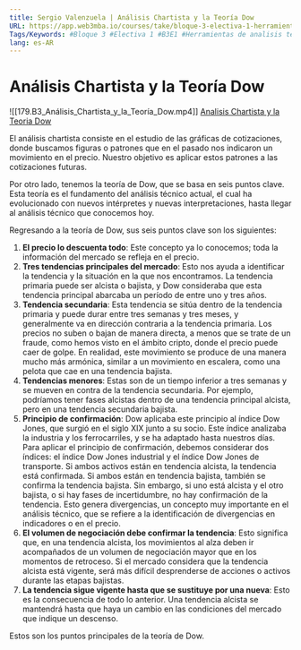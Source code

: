 ```yaml
---
title: Sergio Valenzuela | Análisis Chartista y la Teoría Dow
URL: https://app.web3mba.io/courses/take/bloque-3-electiva-1-herramientas-de-analisis-tecnico/lessons/39207230-sergio-valenzuela-analisis-chartista-y-la-teoria-dow
Tags/Keywords: #Bloque 3 #Electiva 1 #B3E1 #Herramientas de analisis tecnico #Sergio Valenzuela #Análisis Chartista y la Teoría Dow #Análisis Chartista #Teoría Dow
lang: es-AR
---
```

# Análisis Chartista y la Teoría Dow
![[179.B3_Análisis_Chartista_y_la_Teoría_Dow.mp4]]
[Analisis Chartista y la Teoria Dow](https://app.web3mba.io?wvideo=akvimi7qm6)

El análisis chartista consiste en el estudio de las gráficas de cotizaciones, donde buscamos figuras o patrones que en el pasado nos indicaron un movimiento en el precio. Nuestro objetivo es aplicar estos patrones a las cotizaciones futuras.

Por otro lado, tenemos la teoría de Dow, que se basa en seis puntos clave. Esta teoría es el fundamento del análisis técnico actual, el cual ha evolucionado con nuevos intérpretes y nuevas interpretaciones, hasta llegar al análisis técnico que conocemos hoy.

Regresando a la teoría de Dow, sus seis puntos clave son los siguientes:
1. **El precio lo descuenta todo**: Este concepto ya lo conocemos; toda la información del mercado se refleja en el precio.
2. **Tres tendencias principales del mercado**: Esto nos ayuda a identificar la tendencia y la situación en la que nos encontramos. La tendencia primaria puede ser alcista o bajista, y Dow consideraba que esta tendencia principal abarcaba un período de entre uno y tres años.
3. **Tendencia secundaria**: Esta tendencia se sitúa dentro de la tendencia primaria y puede durar entre tres semanas y tres meses, y generalmente va en dirección contraria a la tendencia primaria. Los precios no suben o bajan de manera directa, a menos que se trate de un fraude, como hemos visto en el ámbito cripto, donde el precio puede caer de golpe. En realidad, este movimiento se produce de una manera mucho más armónica, similar a un movimiento en escalera, como una pelota que cae en una tendencia bajista.
4. **Tendencias menores**: Estas son de un tiempo inferior a tres semanas y se mueven en contra de la tendencia secundaria. Por ejemplo, podríamos tener fases alcistas dentro de una tendencia principal alcista, pero en una tendencia secundaria bajista.
5. **Principio de confirmación**: Dow aplicaba este principio al índice Dow Jones, que surgió en el siglo XIX junto a su socio. Este índice analizaba la industria y los ferrocarriles, y se ha adaptado hasta nuestros días. Para aplicar el principio de confirmación, debemos considerar dos índices: el índice Dow Jones industrial y el índice Dow Jones de transporte. Si ambos activos están en tendencia alcista, la tendencia está confirmada. Si ambos están en tendencia bajista, también se confirma la tendencia bajista. Sin embargo, si uno está alcista y el otro bajista, o si hay fases de incertidumbre, no hay confirmación de la tendencia. Esto genera divergencias, un concepto muy importante en el análisis técnico, que se refiere a la identificación de divergencias en indicadores o en el precio.
6. **El volumen de negociación debe confirmar la tendencia**: Esto significa que, en una tendencia alcista, los movimientos al alza deben ir acompañados de un volumen de negociación mayor que en los momentos de retroceso. Si el mercado considera que la tendencia alcista está vigente, será más difícil desprenderse de acciones o activos durante las etapas bajistas.
7. **La tendencia sigue vigente hasta que se sustituye por una nueva**: Esto es la consecuencia de todo lo anterior. Una tendencia alcista se mantendrá hasta que haya un cambio en las condiciones del mercado que indique un descenso.

Estos son los puntos principales de la teoría de Dow.